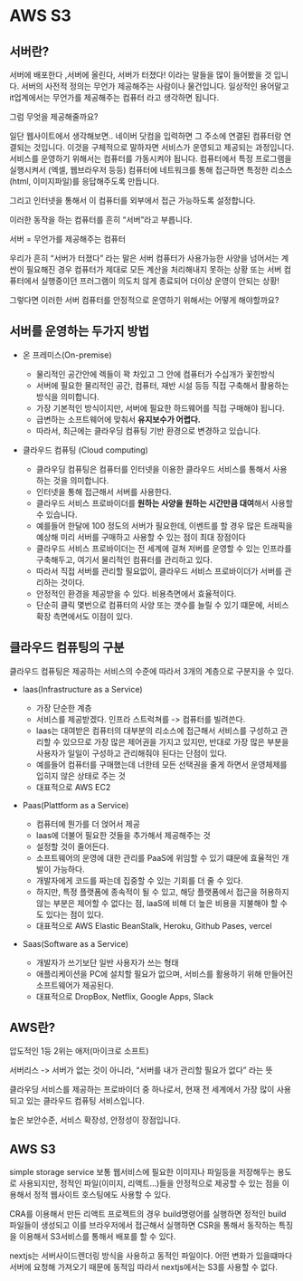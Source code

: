 # AWS S3

## 서버란?

서버에 배포한다 ,서버에 올린다, 서버가 터졌다! 이라는 말들을 많이 들어봤을 것 입니다.
서버의 사전적 정의는 무언가 제공해주는 사람이나 물건입니다.
일상적인 용어말고 it업계에서는 무언가를 제공해주는 컴퓨터 라고 생각하면 됩니다.

그럼 무엇을 제공해줄까요?

일단 웹사이트에서 생각해보면..
네이버 닷컴을 입력하면 그 주소에 연결된 컴퓨터랑 연결되는 것입니다.
이것을 구체적으로 말하자면 서비스가 운영되고 제공되는 과정입니다.
서비스를 운영하기 위해서는 컴퓨터를 가동시켜야 됩니다.
컴퓨터에서 특정 프로그램을 실행시켜서 (엑셀, 웹브라우저 등등) 컴퓨터에 네트워크를 통해 접근하면 특정한 리소스(html, 이미지파일)를 응답해주도록 만듭니다.

그리고 인터넷을 통해서 이 컴퓨터를 외부에서 접근 가능하도록 설정합니다.

이러한 동작을 하는 컴퓨터를 흔히 “서버”라고 부릅니다.

서버 = 무언가를 제공해주는 컴퓨터

우리가 흔히 “서버가 터졌다” 라는 말은 서버 컴퓨터가 사용가능한 사양을 넘어서는 계싼이 필요해진 경우 컴퓨터가 제대로 모든 계산을 처리해내지 못하는 상황 또는 서버 컴퓨터에서 실행중이던 프러그램이 의도치 않게 종료되어 더이상 운영이 안되는 상황!

그렇다면 이러한 서버 컴퓨터를 안정적으로 운영하기 위해서는 어떻게 해야할까요?

## 서버를 운영하는 두가지 방법

- 온 프레미스(On-premise)

  - 물리적인 공간안에 렉들이 꽉 차있고 그 안에 컴퓨터가 수십개가 꽃힌방식
  - 서버에 필요한 물리적인 공간, 컴퓨터, 재반 시설 등등 직접 구축해서 활용하는 방식을 의미합니다.
  - 가장 기본적인 방식이지만, 서버에 필요한 하드웨어를 직접 구매해야 됩니다.
  - 급변하는 소프트웨어에 맞춰서 <strong>유지보수가 어렵다.</strong>
  - 따라서, 최근에는 클라우딩 컴퓨팅 기반 환경으로 변경하고 있습니다.

- 클라우드 컴퓨팅 (Cloud computing)

  - 클라우딩 컴퓨팅은 컴퓨터를 인터넷을 이용한 클라우드 서비스를 통해서 사용하는 것을 의미합니다.
  - 인터넷을 통해 접근해서 서버를 사용한다.
  - 클라우드 서비스 프로바이더를<strong> 원하는 사양을 원하는 시간만큼 대여</strong>해서 사용할 수 있습니다.
  - 예를들어 한달에 100 정도의 서버가 필요한데, 이벤트를 할 경우 많은 트래픽을 예상해 미리 서버를 구매하고 사용할 수 있는 점이 최대 장점이다
  - 클라우드 서비스 프로바이더는 전 세계에 걸쳐 저버를 운영할 수 있는 인프라를 구축해두고, 여기서 물리적인 컴퓨터를 관리하고 있다.
  - 따라서 직접 서버를 관리할 필요없이, 클라우드 서비스 프로바이더가 서버를 관리하는 것이다.
  - 안정적인 환경을 제공받을 수 있다. 비용측면에서 효율적이다.
  - 단순히 클릭 몇번으로 컴퓨터의 사양 또는 갯수를 늘릴 수 있기 떄문에, 서비스 확장 측면에서도 이점이 있다.

## 클라우드 컴퓨팅의 구분

클라우드 컴퓨팅은 제공하는 서비스의 수준에 따라서 3개의 계층으로 구분지을 수 있다.

- laas(Infrastructure as a Service)

  - 가장 단순한 계층
  - 서비스를 제공받겠다. 인프라 스트럭쳐를 -> 컴퓨터를 빌려쓴다.
  - laas는 대여받은 컴퓨터의 대부분의 리소스에 접근해서 서비스를 구성하고 관리할 수 있으므로 가장 많은 제어권을 가지고 있지만, 반대로 가장 많은 부분을 사용자가 일일이 구성하고 관리해줘야 된다는 단점이 있다.
  - 예를들어 컴퓨터를 구매했는데 너한테 모든 선택권을 줄게 하면서 운영체제를 입히지 않은 상태로 주는 것
  - 대표적으로 AWS EC2

- Paas(Plattform as a Service)

  - 컴퓨터에 뭔가를 더 얹어서 제공
  - laas에 더불어 필요한 것들을 추가해서 제공해주는 것
  - 설정할 것이 줄어든다.
  - 소프트웨어의 운영에 대한 관리를 PaaS에 위임할 수 있기 떄문에 효율적인 개발이 가능하다.
  - 개발자에게 코드를 짜는데 집중할 수 있는 기회를 더 줄 수 있다.
  - 하지만, 특정 플랫폼에 종속적이 될 수 있고, 해당 플랫폼에서 접근을 허용하지 않는 부분은 제어할 수 없다는 점, laaS에 비해 더 높은 비용을 지불해야 할 수도 있다는 점이 있다.
  - 대표적으로 AWS Elastic BeanStalk, Heroku, Github Pases, vercel

- Saas(Software as a Service)

  - 개발자가 쓰기보단 일반 사용자가 쓰는 형태
  - 애플리케이션을 PC에 설치할 필요가 없으며, 서비스를 활용하기 위해 만들어진 소프트웨어가 제공된다.
  - 대표적으로 DropBox, Netflix, Google Apps, Slack

## AWS란?

압도적인 1등 2위는 애저(마이크로 소프트)

서버리스 -> 서버가 없는 것이 아니라, “서버를 내가 관리할 필요가 없다” 라는 뜻

클라우딩 서비스를 제공하는 프로바이더 중 하나로서, 현재 전 세계에서 가장 많이 사용되고 있는 클라우드 컴퓨팅 서비스입니다.

높은 보안수준, 서비스 확장성, 안정성이 장점입니다.

## AWS S3

simple storage service 보통 웹서비스에 필요한 이미지나 파일등을 저장해두는 용도로 사용되지만, 정적인 파일(이미지, 리액트…)들을 안정적으로 제공할 수 있는 점을 이용해서 정적 웹사이트 호스팅에도 사용할 수 있다.

CRA를 이용해서 만든 리액트 프로젝트의 경우 build명령어를 실행하면 정적인 build 파일들이 생성되고 이를 브라우저에서 접근해서 실행하면 CSR을 통해서 동작하는 특징을 이용해서 S3서비스를 통해서 배포를 할 수 있다.

nextjs는 서버사이드렌더링 방식을 사용하고 동적인 파일이다.
어떤 변화가 있을떄마다 서버에 요청해 가져오기 때문에 동적임
따라서 nextjs에서는 S3를 사용할 수 없다.

